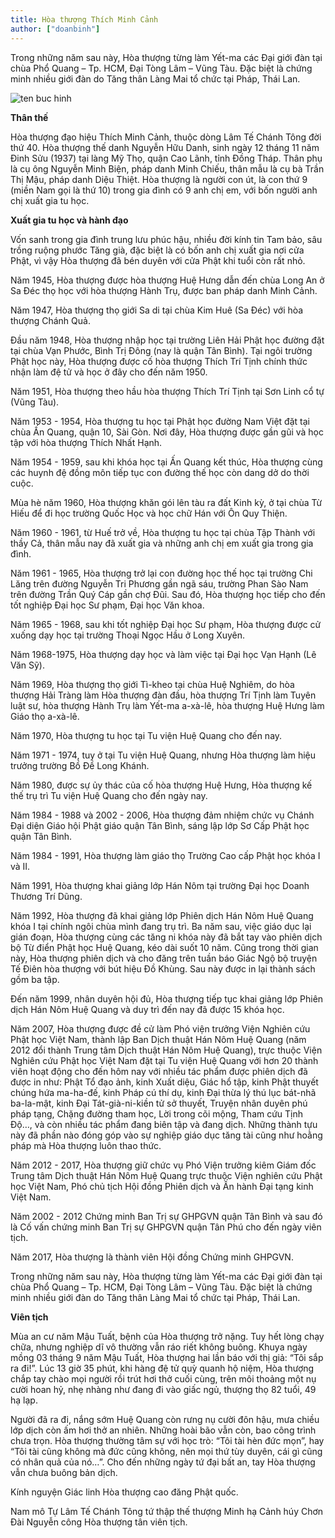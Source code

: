 ```yaml
---
title: Hòa thượng Thích Minh Cảnh
author: ["doanbinh"]
---
```



Trong những năm sau này, Hòa thượng từng làm Yết-ma các Đại giới đàn tại chùa Phổ Quang – Tp. HCM, Đại Tòng Lâm – Vũng Tàu. Đặc biệt là chứng minh nhiều giới đàn do Tăng thân Làng Mai tổ chức tại Pháp, Thái Lan.

![ten buc hinh](https://file.hstatic.net/1000022227/article/su-phu_1_large.jpg "ten buc hinh")

**Thân thế**

Hòa thượng đạo hiệu Thích Minh Cảnh, thuộc dòng Lâm Tế Chánh Tông đời thứ 40. Hòa thượng thế danh Nguyễn Hữu Danh, sinh ngày 12 tháng 11 năm Đinh Sửu (1937) tại làng Mỹ Thọ, quận Cao Lãnh, tỉnh Đồng Tháp. Thân phụ là cụ ông Nguyễn Minh Biện, pháp danh Minh Chiếu, thân mẫu là cụ bà Trần Thị Mậu, pháp danh Diệu Thiệt. Hòa thượng là người con út, là con thứ 9 (miền Nam gọi là thứ 10) trong gia đình có 9 anh chị em, với bốn người anh chị xuất gia tu học.

**Xuất gia tu học và hành đạo**

Vốn sanh trong gia đình trung lưu phúc hậu, nhiều đời kính tin Tam bảo, sâu trồng ruộng phước Tăng già, đặc biệt là có bốn anh chị xuất gia nơi cửa Phật, vì vậy Hòa thượng đã bén duyên với cửa Phật khi tuổi còn rất nhỏ.

Năm 1945, Hòa thượng được hòa thượng Huệ Hưng dẫn đến chùa Long An ở Sa Đéc thọ học với hòa thượng Hành Trụ, được ban pháp danh Minh Cảnh.

Năm 1947, Hòa thượng thọ giới Sa di tại chùa Kim Huê (Sa Đéc) với hòa thượng Chánh Quả.

Đầu năm 1948, Hòa thượng nhập học tại trường Liên Hải Phật học đường đặt tại chùa Vạn Phước, Bình Trị Đông (nay là quận Tân Bình). Tại ngôi trường Phật học này, Hòa thượng được cố hòa thượng Thích Trí Tịnh chính thức nhận làm đệ tử và học ở đây cho đến năm 1950.

Năm 1951, Hòa thượng theo hầu hòa thượng Thích Trí Tịnh tại Sơn Linh cổ tự (Vũng Tàu).

Năm 1953 - 1954, Hòa thượng tu học tại Phật học đường Nam Việt đặt tại chùa Ấn Quang, quận 10, Sài Gòn. Nơi đây, Hòa thượng được gần gũi và học tập với hòa thượng Thích Nhất Hạnh.

Năm 1954 - 1959, sau khi khóa học tại Ấn Quang kết thúc, Hòa thượng cùng các huynh đệ đồng môn tiếp tục con đường thế học còn dang dở do thời cuộc.

Mùa hè năm 1960, Hòa thượng khăn gói lên tàu ra đất Kinh kỳ, ở tại chùa Từ Hiếu để đi học trường Quốc Học và học chữ Hán với Ôn Quy Thiện.

Năm 1960 - 1961, từ Huế trở về, Hòa thượng tu học tại chùa Tập Thành với thầy Cả, thân mẫu nay đã xuất gia và những anh chị em xuất gia trong gia đình.

Năm 1961 - 1965, Hòa thượng trở lại con đường học thế học tại trường Chi Lăng trên đường Nguyễn Tri Phương gần ngã sáu, trường Phan Sào Nam trên đường Trần Quý Cáp gần chợ Đũi. Sau đó, Hòa thượng học tiếp cho đến tốt nghiệp Đại học Sư phạm, Đại học Văn khoa.

Năm 1965 - 1968, sau khi tốt nghiệp Đại học Sư phạm, Hòa thượng được cử xuống dạy học tại trường Thoại Ngọc Hầu ở Long Xuyên.

Năm 1968-1975, Hòa thượng dạy học và làm việc tại Đại học Vạn Hạnh (Lê Văn Sỹ).

Năm 1969, Hòa thượng thọ giới Tì-kheo tại chùa Huệ Nghiêm, do hòa thượng Hải Tràng làm Hòa thượng đàn đầu, hòa thượng Trí Tịnh làm Tuyên luật sư, hòa thượng Hành Trụ làm Yết-ma a-xà-lê, hòa thượng Huệ Hưng làm Giáo thọ a-xà-lê.

Năm 1970, Hòa thượng tu học tại Tu viện Huệ Quang cho đến nay.

Năm 1971 - 1974, tuy ở tại Tu viện Huệ Quang, nhưng Hòa thượng làm hiệu trưởng trường Bồ Đề Long Khánh.

Năm 1980, được sự ủy thác của cố hòa thượng Huệ Hưng, Hòa thượng kế thế trụ trì Tu viện Huệ Quang cho đến ngày nay.

Năm 1984 - 1988 và 2002 - 2006, Hòa thượng đảm nhiệm chức vụ Chánh Đại diện Giáo hội Phật giáo quận Tân Bình, sáng lập lớp Sơ Cấp Phật học quận Tân Bình.

Năm 1984 - 1991, Hòa thượng làm giáo thọ Trường Cao cấp Phật học khóa I và II.

Năm 1991, Hòa thượng khai giảng lớp Hán Nôm tại trường Đại học Doanh Thương Trí Dũng.

Năm 1992, Hòa thượng đã khai giảng lớp Phiên dịch Hán Nôm Huệ Quang khóa I tại chính ngôi chùa mình đang trụ trì. Ba năm sau, việc giáo dục lại gián đoạn, Hòa thượng cùng các tăng ni khóa này đã bắt tay vào phiên dịch bộ Từ điển Phật học Huệ Quang, kéo dài suốt 10 năm. Cũng trong thời gian này, Hòa thượng phiên dịch và cho đăng trên tuần báo Giác Ngộ bộ truyện Tế Điên hòa thượng với bút hiệu Đồ Khùng. Sau này được in lại thành sách gồm ba tập.

Đến năm 1999, nhân duyên hội đủ, Hòa thượng tiếp tục khai giảng lớp Phiên dịch Hán Nôm Huệ Quang và duy trì đến nay đã được 15 khóa học.

Năm 2007, Hòa thượng được đề cử làm Phó viện trưởng Viện Nghiên cứu Phật học Việt Nam, thành lập Ban Dịch thuật Hán Nôm Huệ Quang (năm 2012 đổi thành Trung tâm Dịch thuật Hán Nôm Huệ Quang), trực thuộc Viện Nghiên cứu Phật học Việt Nam đặt tại Tu viện Huệ Quang với hơn 20 thành viên hoạt động cho đến hôm nay với nhiều tác phẩm được phiên dịch đã được in như: Phật Tổ đạo ảnh, kinh Xuất diệu, Giác hổ tập, kinh Phật thuyết chúng hứa ma-ha-đế, kinh Pháp cú thí dụ, kinh Đại thừa lý thú lục bát-nhã ba-la-mật, kinh Đại Tát-già-ni-kiền tử sở thuyết, Truyện nhân duyên phú pháp tạng, Chặng đường tham học, Lời trong cõi mộng, Tham cứu Tịnh Độ…, và còn nhiều tác phẩm đang biên tập và đang dịch. Những thành tựu này đã phần nào đóng góp vào sự nghiệp giáo dục tăng tài cũng như hoằng pháp mà Hòa thượng luôn thao thức.

Năm 2012 - 2017, Hòa thượng giữ chức vụ Phó Viện trưởng kiêm Giám đốc Trung tâm Dịch thuật Hán Nôm Huệ Quang trực thuộc Viện nghiên cứu Phật học Việt Nam, Phó chủ tịch Hội đồng Phiên dịch và Ấn hành Đại tạng kinh Việt Nam.

Năm 2002 - 2012 Chứng minh Ban Trị sự GHPGVN quận Tân Bình và sau đó là Cố vấn chứng minh Ban Trị sự GHPGVN quận Tân Phú cho đến ngày viên tịch.

Năm 2017, Hòa thượng là thành viên Hội đồng Chứng minh GHPGVN.

Trong những năm sau này, Hòa thượng từng làm Yết-ma các Đại giới đàn tại chùa Phổ Quang – Tp. HCM, Đại Tòng Lâm – Vũng Tàu. Đặc biệt là chứng minh nhiều giới đàn do Tăng thân Làng Mai tổ chức tại Pháp, Thái Lan.

**Viên tịch**

Mùa an cư năm Mậu Tuất, bệnh của Hòa thượng trở nặng. Tuy hết lòng chạy chữa, nhưng nghiệp dĩ vô thường vẫn ráo riết không buông. Khuya ngày mồng 03 tháng 9 năm Mậu Tuất, Hòa thượng hai lần báo với thị giả: “Tôi sắp ra đi!”. Lúc 13 giờ 35 phút, khi hàng đệ tử quỳ quanh hộ niệm, Hòa thượng chắp tay chào mọi người rồi trút hơi thở cuối cùng, trên môi thoảng một nụ cười hoan hỷ, nhẹ nhàng như đang đi vào giấc ngủ, thượng thọ 82 tuổi, 49 hạ lạp.

Người đã ra đi, nắng sớm Huệ Quang còn rưng nụ cười đôn hậu, mưa chiều lớp dịch còn ấm hơi thở an nhiên. Những hoài bão vẫn còn, bao công trình chưa trọn. Hòa thượng thường tâm sự với học trò: “Tôi tài hèn đức mọn”, hay “Tôi tài cũng không mà đức cũng không, nên mọi thứ tùy duyên, cái gì cũng có nhân quả của nó…”. Cho đến những ngày tứ đại bất an, tay Hòa thượng vẫn chưa buông bản dịch.

Kính nguyện Giác linh Hòa thượng cao đăng Phật quốc.

Nam mô Tự Lâm Tế Chánh Tông tứ thập thế thượng Minh hạ Cảnh húy Chơn Đài Nguyễn công Hòa thượng tân viên tịch.

